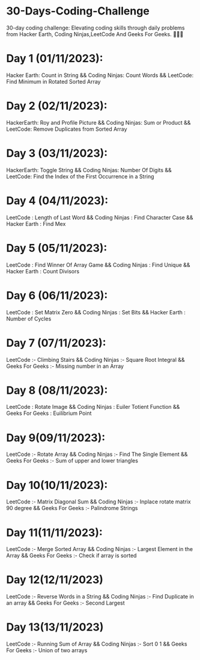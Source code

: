 # 30-Days-Coding-Challenge
30-day coding challenge: Elevating coding skills through daily problems from Hacker Earth, Coding Ninjas,LeetCode And Geeks For Geeks. 🚀🤞🏼

# Day 1 (01/11/2023):
Hacker Earth: Count in String &&
Coding Ninjas: Count Words &&
LeetCode: Find Minimum in Rotated Sorted Array

# Day 2 (02/11/2023): 
HackerEarth: Roy and Profile Picture && 
Coding Ninjas: Sum or Product &&
LeetCode:  Remove Duplicates from Sorted Array

# Day 3 (03/11/2023):
HackerEarth: Toggle String &&
Coding Ninjas: Number Of Digits &&
LeetCode: Find the Index of the First Occurrence in a String

# Day 4 (04/11/2023):
LeetCode : Length of Last Word && 
Coding Ninjas : Find Character Case &&
Hacker Earth : Find Mex

# Day 5 (05/11/2023):
LeetCode : Find Winner Of Array Game &&
Coding Ninjas : Find Unique &&
Hacker Earth : Count Divisors

# Day 6 (06/11/2023):
LeetCode : Set Matrix Zero &&
Coding Ninjas : Set Bits &&
Hacker Earth : Number of Cycles

# Day 7 (07/11/2023):
LeetCode :- Climbing Stairs &&
Coding Ninjas :- Square Root Integral &&
Geeks For Geeks :- Missing number in an Array

# Day 8 (08/11/2023):
LeetCode : Rotate Image &&
Coding Ninjas : Euiler Totient Function &&
Geeks For Geeks : Euilibrium Point

# Day 9(09/11/2023):
LeetCode :- Rotate Array &&
Coding Ninjas :- Find The Single Element &&
Geeks For Geeks :- Sum of upper and lower triangles

# Day 10(10/11/2023):
LeetCode :- Matrix Diagonal Sum &&
Coding Ninjas :- Inplace rotate matrix 90 degree &&
Geeks For Geeks :- Palindrome Strings

# Day 11(11/11/2023):
LeetCode :- Merge Sorted Array &&
Coding Ninjas :- Largest Element in the Array &&
Geeks For Geeks :- Check if array is sorted

# Day 12(12/11/2023)
LeetCode :- Reverse Words in a String &&
Coding Ninjas :- Find Duplicate in an array &&
Geeks For Geeks :- Second Largest


# Day 13(13/11/2023)
LeetCode :- Running Sum of Array &&
Coding Ninjas :- Sort 0 1 &&
Geeks For Geeks :- Union of two arrays

